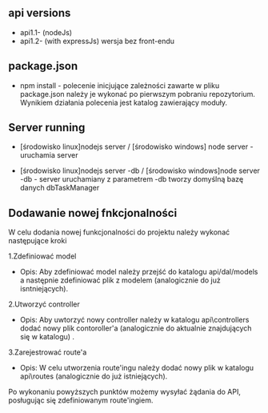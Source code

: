api versions
------------

- api1.1- (nodeJs)
- api1.2- (with expressJs) wersja bez front-endu




package.json
------------


- npm install - polecenie inicjujące zależności zawarte w pliku package.json
	          należy je wykonać po pierwszym pobraniu repozytorium.
	          Wynikiem działania polecenia jest katalog zawierający moduły.

Server running
--------------
 

- [środowisko linux]nodejs server / [środowisko windows] node server - uruchamia server

- [środowisko linux]nodejs server -db / [środowisko windows]node server -db  - server uruchamiany z parametrem -db tworzy domyślną 
                                                       bazę danych dbTaskManager

Dodawanie nowej fnkcjonalności
------------------------------

W celu dodania nowej funkcjonalności do projektu należy wykonać następujące kroki 

1.Zdefiniować  model 

- Opis:
	Aby zdefiniować model należy przejść do katalogu  api/dal/models a następnie zdefiniować plik z modelem (analogicznie do już isntniejących).

2.Utworzyć controller

- Opis:
	Aby uwtorzyć nowy controller należy w katalogu api\controllers dodać nowy plik contoroller'a (analogicznie do aktualnie znajdujących się w katalogu) .

3.Zarejestrować route'a

- Opis:
	W celu  utworzenia route'ingu należy dodać nowy plik w katalogu api\routes (analogicznie do już istniejących).


Po wykonaniu powyższych punktów możemy wysyłać żądania do API, posługując się zdefiniowanym route'ingiem.
